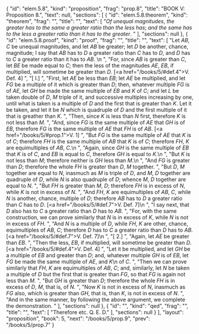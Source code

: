{
  "id": "elem.5.8",
  "kind": "proposition",
  "frag": "prop.8",
  "title": "BOOK V: Proposition 8.",
  "text": null,
  "sections": [
    {
      "id": "elem.5.8.theorem",
      "kind": "theorem",
      "frag": "",
      "title": "",
      "text": [
        "<var>Of unequal magnitudes</var>, <var>the greater has to the same a greater ratio than the less has</var>; <var>and the same has to the less a greater ratio than it has to the greater</var>. "
      ],
      "sections": null
    },
    {
      "id": "elem.5.8.proof",
      "kind": "proof",
      "frag": "",
      "title": "",
      "text": [
        "Let <var>AB</var>, <var>C</var> be unequal magnitudes, and let <var>AB</var> be greater; let <var>D</var> be another, chance, magnitude; I say that <var>AB</var> has to <var>D</var> a greater ratio than <var>C</var> has to <var>D</var>, and <var>D</var> has to <var>C</var> a greater ratio than it has to <var>AB</var>. \n      ",
        "For, since <var>AB</var> is greater than <var>C</var>, let <var>BE</var> be made equal to <var>C</var>; then the less of the magnitudes <var>AE</var>, <var>EB</var>, if multiplied, will sometime be greater than <var>D</var>. [<a href=\"/books/5/#def.4\">V. Def. 4</a>] ",
        "[<title>Case</title> I.] ",
        "First, let <var>AE</var> be less than <var>EB</var>; let <var>AE</var> be multiplied, and let <var>FG</var> be a multiple of it which is greater than <var>D</var>; then, whatever multiple <var>FG</var> is of <var>AE</var>, let <var>GH</var> be made the same multiple of <var>EB</var> and <var>K</var> of <var>C</var>; and let <var>L</var> be taken double of <var>D</var>, <var>M</var> triple of it, and successive multiples increasing by one, until what is taken is a multiple of <var>D</var> and the first that is greater than <var>K</var>. Let it be taken, and let it be <var>N</var> which is quadruple of <var>D</var> and the first multiple of it that is greather than <var>K</var>. ",
        "Then, since <var>K</var> is less than <var>N</var> first, therefore <var>K</var> is not less than <var>M</var>. ",
        "And, since <var>FG</var> is the same multiple of <var>AE</var> that <var>GH</var> is of <var>EB</var>, therefore <var>FG</var> is the same multiple of <var>AE</var> that <var>FH</var> is of <var>AB</var>. [<a href=\"/books/5/#prop.1\">V. 1</a>] ",
        "But <var>FG</var> is the same multiple of <var>AE</var> that <var>K</var> is of <var>C</var>; therefore <var>FH</var> is the same multiple of <var>AB</var> that <var>K</var> is of <var>C</var>; therefore <var>FH</var>, <var>K</var> are equimultiples of <var>AB</var>, <var>C</var>.\n      ",
        "Again, since <var>GH</var> is the same multiple of <var>EB</var> that <var>K</var> is of <var>C</var>, and <var>EB</var> is equal to <var>C</var>, therefore <var>GH</var> is equal to <var>K</var>.\n       ",
        "But <var>K</var> is not less than <var>M</var>; therefore neither is <var>GH</var> less than <var>M</var>.\n      ",
        "And <var>FG</var> is greater than <var>D</var>; therefore the whole <var>FH</var> is greater than <var>D</var>, <var>M</var> together. ",
        "But <var>D</var>, <var>M</var> together are equal to <var>N</var>, inasmuch as <var>M</var> is triple of <var>D</var>, and <var>M</var>, <var>D</var> together are quadruple of <var>D</var>, while <var>N</var> is also quadruple of <var>D</var>; whence <var>M</var>, <var>D</var> together are equal to <var>N</var>. ",
        "But <var>FH</var> is greater than <var>M</var>, <var>D</var>; therefore <var>FH</var> is in excess of <var>N</var>, while <var>K</var> is not in excess of <var>N</var>. ",
        "And <var>FH</var>, <var>K</var> are equimultiples of <var>AB</var>, <var>C</var>, while <var>N</var> is another, chance, multiple of <var>D</var>; therefore <var>AB</var> has to <var>D</var> a greater ratio than <var>C</var> has to <var>D</var>. [<a href=\"/books/5/#def.7\">V. Def. 7</a>]\n      ",
        "I say next, that <var>D</var> also has to <var>C</var> a greater ratio than <var>D</var> has to <var>AB</var>. ",
        "For, with the same construction, we can prove similarly that <var>N</var> is in excess of <var>K</var>, while <var>N</var> is not in excess of <var>FH</var>. ",
        "And <var>N</var> is a multiple of <var>D</var>, while <var>FH</var>, <var>K</var> are other, chance, equimultiples of <var>AB</var>, <var>C</var>; therefore <var>D</var> has to <var>C</var> a greater ratio than <var>D</var> has to <var>AB</var>. [<a href=\"/books/5/#def.7\">V. Def. 7</a>]\n      ",
        "[<title>Case</title> 2.] ",
        "Again, let <var>AE</var> be greater than <var>EB</var>. ",
        "Then the less, <var>EB</var>, if multiplied, will sometime be greater than <var>D</var>. [<a href=\"/books/5/#def.4\">V. Def. 4</a>] ",
        "Let it be multiplied, and let <var>GH</var> be a multiple of <var>EB</var> and greater than <var>D</var>; and, whatever multiple <var>GH</var> is of <var>EB</var>, let <var>FG</var> be made the same multiple of <var>AE</var>, and <var>K</var>\n        of <var>C</var>. ",
        "Then we can prove similarly that <var>FH</var>, <var>K</var> are equimultiples of <var>AB</var>, <var>C</var>; and, similarly, let <var>N</var> be taken a multiple of <var>D</var> but the first that is greater than <var>FG</var>, so that <var>FG</var> is again not less than <var>M</var>. ",
        "But <var>GH</var> is greater than <var>D</var>; therefore the whole <var>FH</var> is in excess of <var>D</var>, <var>M</var>, that is, of <var>N</var>. ",
        "Now <var>K</var> is not in excess of <var>N</var>, inasmuch as <var>FG</var> also, which is greater than <var>GH</var>, that is, than <var>K</var>, is not in excess of <var>N</var>. ",
        "And in the same manner, by following the above argument, we complete the demonstration. "
      ],
      "sections": null
    },
    {
      "id": "",
      "kind": "qed",
      "frag": "",
      "title": "",
      "text": [
        "Therefore etc. Q. E. D."
      ],
      "sections": null
    }
  ],
  "layout": "proposition",
  "book": 5,
  "next": "/books/5/prop.9",
  "prev": "/books/5/prop.7"
}
